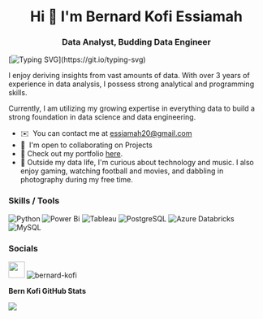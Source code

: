 <h1 align="center"> Hi 👋 I'm Bernard Kofi Essiamah </h1>

<h3 align="center">Data Analyst, Budding Data Engineer </h3>

[![Typing SVG](https://readme-typing-svg.herokuapp.com?font=arial&color=3384B4&lines=Welcome+to+my+GitHub+...)](https://git.io/typing-svg)

I enjoy deriving insights from vast amounts of data. With over 3 years of experience in data analysis, I possess strong analytical and programming skills. 

Currently, I am utilizing my growing expertise in everything data to build a strong foundation in data science and data engineering. 

* ✉️  You can contact me at [essiamah20@gmail.com](mailto:essiamah20@gmail.com)
* 🤝  I'm open to collaborating on Projects
* 📁 Check out my portfolio [here](https://beko50.github.io/dataportfolio).
* 🍿 Outside my data life, I'm curious about technology and music. I also enjoy gaming, watching football and movies, and dabbling in photography during my free time.


### Skills / Tools
![Python](https://img.shields.io/badge/python-3670A0?style=for-the-badge&logo=python&logoColor=ffdd54)  ![Power Bi](https://img.shields.io/badge/power_bi-F2C811?style=for-the-badge&logo=powerbi&logoColor=black) ![Tableau](https://img.shields.io/badge/tableau-E97627?style=for-the-badge&logo=tableau&logoColor=black) 
![PostgreSQL](https://img.shields.io/badge/postgresql-4169E1?style=for-the-badge&logo=postgresql&logoColor=white)  ![Azure Databricks](https://img.shields.io/badge/azure_databricks-FF3621?style=for-the-badge&logo=azure-databricks&logoColor=white)
![MySQL](https://img.shields.io/badge/mysql-4479A1?style=for-the-badge&logo=mysql&logoColor=white)


### Socials

<p align="left"> <a href="https://www.linkedin.com/in/bernard-kofi-essiamah-b89922210" target="_blank" rel="noreferrer"><img src="https://raw.githubusercontent.com/danielcranney/readme-generator/main/public/icons/socials/linkedin.svg" width="32" height="32" /></a>  <img src="https://komarev.com/ghpvc/?username=beko50" alt="bernard-kofi"></p>


<b>Bern Kofi GitHub Stats</b>

<a href="http://www.github.com/beko50"><img src="https://github-readme-streak-stats.herokuapp.com/?user=beko50&stroke=ffffff&background=1c1917&ring=0891b2&fire=0891b2&currStreakNum=ffffff&currStreakLabel=0891b2&sideNums=ffffff&sideLabels=ffffff&dates=ffffff&hide_border=true" /></a>

